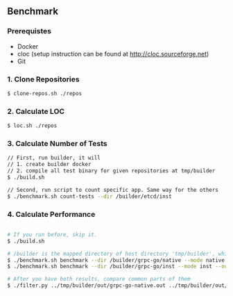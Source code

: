 
## Benchmark

### Prerequistes
- Docker
- cloc (setup instruction can be found at http://cloc.sourceforge.net)
- Git
  
### 1. Clone Repositories

```bash
$ clone-repos.sh ./repos
```

### 2. Calculate LOC

```bash
$ loc.sh ./repos
```

### 3. Calculate Number of Tests
```bash
// First, run builder, it will
// 1. create builder docker
// 2. compile all test binary for given repositories at tmp/builder
$ ./build.sh

// Second, run script to count specific app. Same way for the others
$ ./benchmark.sh count-tests --dir /builder/etcd/inst
```


### 4. Calculate Performance
```bash

# If you run before, skip it.
$ ./build.sh

# /builder is the mapped directory of host directory 'tmp/builder', which is output of ./build.sh
$ ./benchmark.sh benchmark --dir /builder/grpc-go/native --mode native --out /builder/out/grpc-go-native.out
$ ./benchmark.sh benchmark --dir /builder/grpc-go/inst --mode inst --out /builder/out/grpc-go-inst.out

# After you have both results, compare common parts of them
$ ./filter.py ../tmp/builder/out/grpc-go-native.out ../tmp/builder/out/grpc-go-inst.out
```